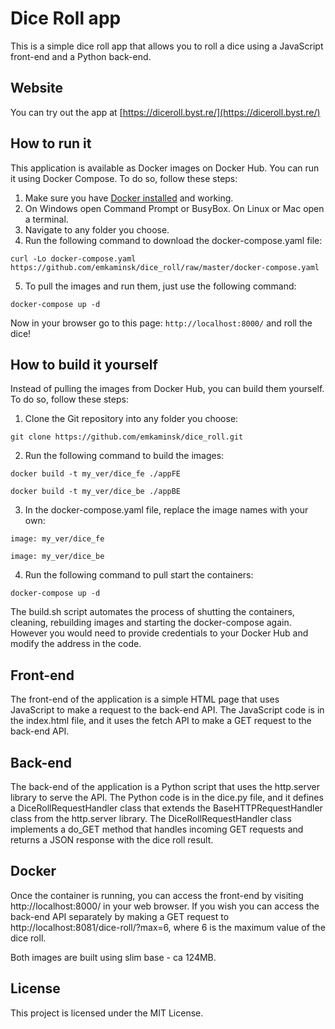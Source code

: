# Dice Roll app

This is a simple dice roll app that allows you to roll a dice using a JavaScript front-end and a Python back-end.

## Website

You can try out the app at [https://diceroll.byst.re/](https://diceroll.byst.re/)

## How to run it

This application is available as Docker images on Docker Hub. You can run it using Docker Compose. To do so, follow these steps:

1. Make sure you have [Docker installed](https://docs.docker.com/get-docker/) and working.
2. On Windows open Command Prompt or BusyBox. On Linux or Mac open a terminal.
3. Navigate to any folder you choose. 
4. Run the following command to download the docker-compose.yaml file:

```curl -Lo docker-compose.yaml https://github.com/emkaminsk/dice_roll/raw/master/docker-compose.yaml```

5. To pull the images and run them, just use the following command:

```docker-compose up -d```

Now in your browser go to this page:
```http://localhost:8000/```
and roll the dice!

## How to build it yourself

Instead of pulling the images from Docker Hub, you can build them yourself. To do so, follow these steps:

1. Clone the Git repository into any folder you choose:

```git clone https://github.com/emkaminsk/dice_roll.git```

2. Run the following command to build the images:

```docker build -t my_ver/dice_fe ./appFE```

```docker build -t my_ver/dice_be ./appBE```

3. In the docker-compose.yaml file, replace the image names with your own:

```image: my_ver/dice_fe```

```image: my_ver/dice_be```

4. Run the following command to pull start the containers:

```docker-compose up -d```

The build.sh script automates the process of shutting the containers, cleaning, rebuilding images and starting the docker-compose again. However you would need to provide credentials to your Docker Hub and modify the address in the code.

## Front-end

The front-end of the application is a simple HTML page that uses JavaScript to make a request to the back-end API. The JavaScript code is in the index.html file, and it uses the fetch API to make a GET request to the back-end API.

## Back-end

The back-end of the application is a Python script that uses the http.server library to serve the API. The Python code is in the dice.py file, and it defines a DiceRollRequestHandler class that extends the BaseHTTPRequestHandler class from the http.server library. The DiceRollRequestHandler class implements a do_GET method that handles incoming GET requests and returns a JSON response with the dice roll result.

## Docker

Once the container is running, you can access the front-end by visiting http://localhost:8000/ in your web browser. If you wish you can access the back-end API separately by making a GET request to http://localhost:8081/dice-roll/?max=6, where 6 is the maximum value of the dice roll.

Both images are built using slim base - ca 124MB.

## License

This project is licensed under the MIT License. 
